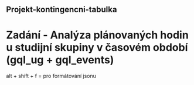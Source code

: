 ## Projekt-kontingencni-tabulka 

# Zadání - Analýza plánovaných hodin u studijní skupiny v časovém období (gql_ug + gql_events)


alt + shift + f = pro formátování jsonu